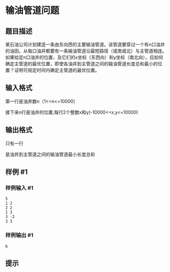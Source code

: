 # 输油管道问题

## 题目描述

某石油公司计划建造一条由东向西的主要输油管道。该管道要穿过一个有n口油井的油田。从每口油井都要有一条输油管道沿最短路径（或南或北）与主管道相连。如果给定n口油井的位置，及它们的x坐标（东西向）和y坐标（南北向），应如何确定主管道的最优位置，即使各油井到主管道之间的输油管道长度总和最小的位置？证明可规定时间内确定主管道的最优位置。


## 输入格式

第一行是油井数n（1<=n<=10000）

接下来n行是油井的位置,每行2个整数x和y(-10000<=x,y<=10000)


## 输出格式

只有一行

是油井到主管道之间的输油管道最小长度总和


## 样例 #1

### 样例输入 #1
```
5
1 2
2 2
1 3
3 -2
3 3
```

### 样例输出 #1

```
6
```

## 提示


